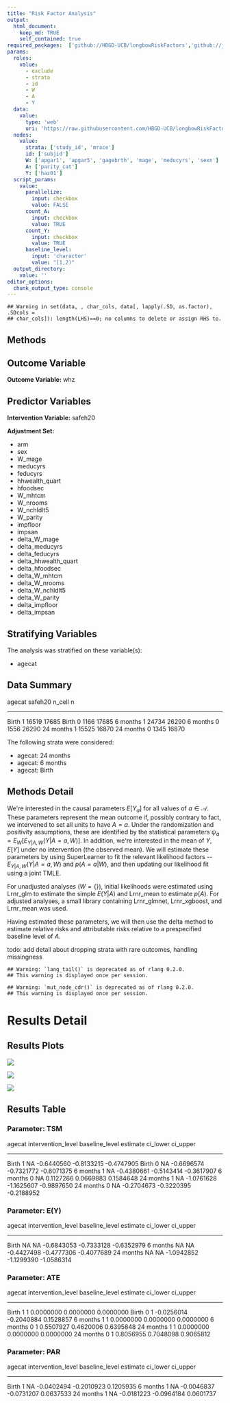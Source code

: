 ```yaml
---
title: "Risk Factor Analysis"
output: 
  html_document:
    keep_md: TRUE
    self_contained: true
required_packages:  ['github://HBGD-UCB/longbowRiskFactors','github://jeremyrcoyle/skimr@vector_types', 'github://tlverse/delayed']
params:
  roles:
    value:
      - exclude
      - strata
      - id
      - W
      - A
      - Y
  data: 
    value: 
      type: 'web'
      uri: 'https://raw.githubusercontent.com/HBGD-UCB/longbowRiskFactors/master/inst/sample_data/birthwt_data.rdata'
  nodes:
    value:
      strata: ['study_id', 'mrace']
      id: ['subjid']
      W: ['apgar1', 'apgar5', 'gagebrth', 'mage', 'meducyrs', 'sexn']
      A: ['parity_cat']
      Y: ['haz01']
  script_params:
    value:
      parallelize:
        input: checkbox
        value: FALSE
      count_A:
        input: checkbox
        value: TRUE
      count_Y:
        input: checkbox
        value: TRUE        
      baseline_level:
        input: 'character'
        value: "[1,2)"
  output_directory:
    value: ''
editor_options: 
  chunk_output_type: console
---
```







```
## Warning in set(data, , char_cols, data[, lapply(.SD, as.factor), .SDcols =
## char_cols]): length(LHS)==0; no columns to delete or assign RHS to.
```

## Methods
## Outcome Variable

**Outcome Variable:** whz

## Predictor Variables

**Intervention Variable:** safeh20

**Adjustment Set:**

* arm
* sex
* W_mage
* meducyrs
* feducyrs
* hhwealth_quart
* hfoodsec
* W_mhtcm
* W_nrooms
* W_nchldlt5
* W_parity
* impfloor
* impsan
* delta_W_mage
* delta_meducyrs
* delta_feducyrs
* delta_hhwealth_quart
* delta_hfoodsec
* delta_W_mhtcm
* delta_W_nrooms
* delta_W_nchldlt5
* delta_W_parity
* delta_impfloor
* delta_impsan

## Stratifying Variables

The analysis was stratified on these variable(s):

* agecat

## Data Summary

agecat      safeh20    n_cell       n
----------  --------  -------  ------
Birth       1           16519   17685
Birth       0            1166   17685
6 months    1           24734   26290
6 months    0            1556   26290
24 months   1           15525   16870
24 months   0            1345   16870


The following strata were considered:

* agecat: 24 months
* agecat: 6 months
* agecat: Birth



## Methods Detail

We're interested in the causal parameters $E[Y_a]$ for all values of $a \in \mathcal{A}$. These parameters represent the mean outcome if, possibly contrary to fact, we intervened to set all units to have $A=a$. Under the randomization and positivity assumptions, these are identified by the statistical parameters $\psi_a=E_W[E_{Y|A,W}(Y|A=a,W)]$.  In addition, we're interested in the mean of $Y$, $E[Y]$ under no intervention (the observed mean). We will estimate these parameters by using SuperLearner to fit the relevant likelihood factors -- $E_{Y|A,W}(Y|A=a,W)$ and $p(A=a|W)$, and then updating our likelihood fit using a joint TMLE.

For unadjusted analyses ($W=\{\}$), initial likelihoods were estimated using Lrnr_glm to estimate the simple $E(Y|A)$ and Lrnr_mean to estimate $p(A)$. For adjusted analyses, a small library containing Lrnr_glmnet, Lrnr_xgboost, and Lrnr_mean was used.

Having estimated these parameters, we will then use the delta method to estimate relative risks and attributable risks relative to a prespecified baseline level of $A$.

todo: add detail about dropping strata with rare outcomes, handling missingness



```
## Warning: `lang_tail()` is deprecated as of rlang 0.2.0.
## This warning is displayed once per session.
```

```
## Warning: `mut_node_cdr()` is deprecated as of rlang 0.2.0.
## This warning is displayed once per session.
```




# Results Detail

## Results Plots
![](/tmp/cc11e01a-8c12-4d2b-bf17-6a4ea783adfd/9289ba76-0c07-4e30-bde9-0df2daebdf19/REPORT_files/figure-html/plot_tsm-1.png)<!-- -->



![](/tmp/cc11e01a-8c12-4d2b-bf17-6a4ea783adfd/9289ba76-0c07-4e30-bde9-0df2daebdf19/REPORT_files/figure-html/plot_ate-1.png)<!-- -->



![](/tmp/cc11e01a-8c12-4d2b-bf17-6a4ea783adfd/9289ba76-0c07-4e30-bde9-0df2daebdf19/REPORT_files/figure-html/plot_par-1.png)<!-- -->

## Results Table

### Parameter: TSM


agecat      intervention_level   baseline_level      estimate     ci_lower     ci_upper
----------  -------------------  ---------------  -----------  -----------  -----------
Birth       1                    NA                -0.6440560   -0.8133215   -0.4747905
Birth       0                    NA                -0.6696574   -0.7321772   -0.6071375
6 months    1                    NA                -0.4380661   -0.5143414   -0.3617907
6 months    0                    NA                 0.1127266    0.0669883    0.1584648
24 months   1                    NA                -1.0761628   -1.1625607   -0.9897650
24 months   0                    NA                -0.2704673   -0.3220395   -0.2188952


### Parameter: E(Y)


agecat      intervention_level   baseline_level      estimate     ci_lower     ci_upper
----------  -------------------  ---------------  -----------  -----------  -----------
Birth       NA                   NA                -0.6843053   -0.7333128   -0.6352979
6 months    NA                   NA                -0.4427498   -0.4777306   -0.4077689
24 months   NA                   NA                -1.0942852   -1.1299390   -1.0586314


### Parameter: ATE


agecat      intervention_level   baseline_level      estimate     ci_lower    ci_upper
----------  -------------------  ---------------  -----------  -----------  ----------
Birth       1                    1                  0.0000000    0.0000000   0.0000000
Birth       0                    1                 -0.0256014   -0.2040884   0.1528857
6 months    1                    1                  0.0000000    0.0000000   0.0000000
6 months    0                    1                  0.5507927    0.4620006   0.6395848
24 months   1                    1                  0.0000000    0.0000000   0.0000000
24 months   0                    1                  0.8056955    0.7048098   0.9065812


### Parameter: PAR


agecat      intervention_level   baseline_level      estimate     ci_lower    ci_upper
----------  -------------------  ---------------  -----------  -----------  ----------
Birth       1                    NA                -0.0402494   -0.2010923   0.1205935
6 months    1                    NA                -0.0046837   -0.0731207   0.0637533
24 months   1                    NA                -0.0181223   -0.0964184   0.0601737
